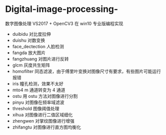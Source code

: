 # Digital-image-processing-
数字图像处理 VS2017 + OpenCV3 在 win10 专业版编程实现
- duibidu
对比度拉伸
- duishu
对数变换
- face_dectection
人脸检测
- fangda
放大图片
- fangzhuang
对图片进行反转
- glcm
灰度共生矩阵
- homofilter
同态滤波，由于傅里叶变换对图像尺寸有要求，有些图片可能运行报错
- iris
瞳孔检测，效果不太好
- mto4
m 通道转变为 4 通道
- ostu
用 ostu 方法对图像进行分割
- pinyu
对图像在频率域滤波
- threshold
图像阈值处理
- xihua
对图像进行二值区域细化
- zhengwen
对掌纹图像进行增强
- zhifangtu
对图像进行直方图均衡化

